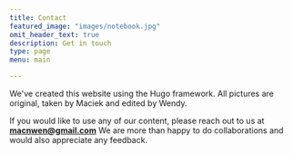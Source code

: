 ```yaml
---
title: Contact
featured_image: "images/notebook.jpg"
omit_header_text: true
description: Get in touch
type: page
menu: main

---
```

We've created this website using the Hugo framework. All pictures are original, taken by Maciek and edited by Wendy.

If you would like to use any of our content, please reach out to us at **macnwen@gmail.com**
We are more than happy to do collaborations and would also appreciate any feedback.
